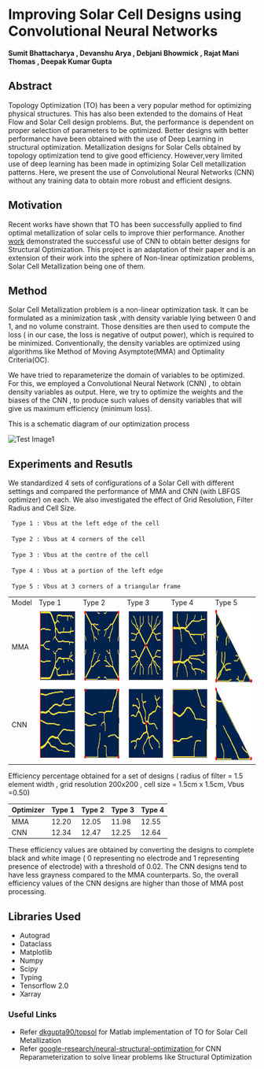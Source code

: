 # Improving Solar Cell Designs using Convolutional Neural Networks

**Sumit Bhattacharya , Devanshu Arya , Debjani Bhowmick , Rajat Mani Thomas , Deepak Kumar Gupta**

## Abstract
Topology Optimization (TO) has been a very popular method for optimizing physical structures. This has also been extended to the domains of Heat Flow and Solar Cell design problems. But, the performance is dependent on proper selection of parameters to be optimized. Better designs with better performance have been obtained with the use of Deep Learning in structural optimization. Metallization designs for Solar Cells obtained by topology optimization tend to give good efficiency. However,very limited use of deep learning has been made in optimizing Solar Cell metallization patterns. Here, we present the use of Convolutional Neural Networks (CNN) without any training data to obtain more robust and efficient designs.

## Motivation
Recent works have shown that TO has been successfully applied to find optimal metallization of solar cells to improve thier performance. Another [work](https://github.com/google-research/neural-structural-optimization) demonstrated the successful use of CNN to obtain better designs for Structural Optimization.
This project is an adaptation of their paper and is an extension of their work into the sphere of Non-linear optimization problems, Solar Cell Metallization being one of them.


## Method
Solar Cell Metallization problem is a non-linear optimization task. It can be formulated as a minimization task ,with density variable lying between 0 and 1, and no volume constraint. Those densities are then used to compute the loss ( in our case, the loss is negative of output power), which is required to be minimized. Conventionally, the density variables are optimized using algorithms like Method of Moving Asymptote(MMA) and Optimality Criteria(OC). 

We have tried to reparameterize the domain of variables to be optimized. For this, we employed a Convolutional Neural Network (CNN) , to  obtain  density variables as output. Here, we try to optimize the weights and the biases of the CNN , to produce such values of density variables that will give us maximum efficiency (minimum loss).

This is a schematic diagram of our optimization process

   
   
   ![Test Image1](https://github.com/BhattacharyaSumit/deeptop/blob/master/Figs/Flow.png)
   
   
## Experiments and Resutls
   We standardized 4 sets of configurations of a Solar Cell with different settings and compared the performance of MMA and CNN (with LBFGS optimizer) on each.
   We also investigated the effect of Grid Resolution, Filter Radius and Cell Size.
   
     Type 1 : Vbus at the left edge of the cell  
     
     Type 2 : Vbus at 4 corners of the cell  
     
     Type 3 : Vbus at the centre of the cell   
     
     Type 4 : Vbus at a portion of the left edge
     
     Type 5 : Vbus at 3 corners of a triangular frame
     

<table>
   <tr>
      <td> Model  </td>
      <td> Type 1 </td>
      <td> Type 2 </td>
      <td> Type 3 </td>
      <td> Type 4 </td>
      <td> Type 5 </td>
   </tr>
  <tr>
     <td>MMA</td>
    <td valign="top"><img src="Figs/1m_new.png", width=200, height=150></td>
    <td valign="top"><img src="Figs/2m_new.png", width=200, height=150></td>
    <td valign="top"><img src="Figs/3m_new.png", width=200, height=150></td>
    <td valign="top"><img src="Figs/4m_new.png", width=200, height=150></td>
    <td valign="top"><img src="Figs/MMA_tril_new.png", width=200, height=150></td>
  </tr>
   <tr>
      <td>CNN</td>
    <td valign="top"><img src="Figs/1c_new.png", width=200, height=150></td>
    <td valign="top"><img src="Figs/2c_new.png", width=200, height=150></td>
    <td valign="top"><img src="Figs/3c_new.png", width=200, height=150></td>
    <td valign="top"><img src="Figs/4c_new.png", width=200, height=150></td>
    <td valign="top"><img src="Figs/CNN_tril_new.png", width=200, height=150></td>
  </tr>
 </table>
 
   Efficiency percentage obtained for a set of designs ( radius of filter = 1.5 element width , grid resolution 200x200 , cell size = 1.5cm x 1.5cm, Vbus =0.50)
 
 | Optimizer | Type 1 | Type 2 | Type 3 | Type 4 |
 |-----------|--------|--------|--------|--------|
 |   MMA     | 12.20  |  12.05 |  11.98 | 12.55  |
 |   CNN     | 12.34  |  12.47 |  12.25 | 12.64  |
  
   These efficiency values are obtained by converting the designs to complete black and white image ( 0 representing no electrode and 1 representing presence of electrode) with a threshold of 0.02. The CNN designs tend to have less grayness compared to the MMA counterparts. So, the overall efficiency values of the CNN designs are higher than those of MMA post processing.
   
## Libraries Used
- Autograd
- Dataclass
- Matplotlib
- Numpy
- Scipy
- Typing
- Tensorflow 2.0
- Xarray

### Useful Links
- Refer [dkgupta90/topsol](https://github.com/dkgupta90/topsol) for Matlab implementation of TO for Solar Cell Metallization
- Refer [ google-research/neural-structural-optimization ](https://github.com/google-research/neural-structural-optimization) for CNN Reparameterization to solve linear problems like Structural Optimization
 
